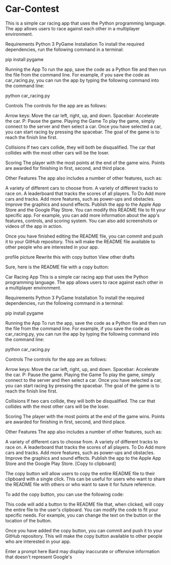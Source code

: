# Car-Contest 
This is a simple car racing app that uses the Python programming language. The app allows users to race against each other in a multiplayer environment.

Requirements
Python 3
PyGame
Installation
To install the required dependencies, run the following command in a terminal:

pip install pygame

Running the App
To run the app, save the code as a Python file and then run the file from the command line. For example, if you save the code as car_racing.py, you can run the app by typing the following command into the command line:

python car_racing.py

Controls
The controls for the app are as follows:

Arrow keys: Move the car left, right, up, and down.
Spacebar: Accelerate the car.
P: Pause the game.
Playing the Game
To play the game, simply connect to the server and then select a car. Once you have selected a car, you can start racing by pressing the spacebar. The goal of the game is to reach the finish line first.

Collisions
If two cars collide, they will both be disqualified. The car that collides with the most other cars will be the loser.

Scoring
The player with the most points at the end of the game wins. Points are awarded for finishing in first, second, and third place.

Other Features
The app also includes a number of other features, such as:

A variety of different cars to choose from.
A variety of different tracks to race on.
A leaderboard that tracks the scores of all players.
To Do
Add more cars and tracks.
Add more features, such as power-ups and obstacles.
Improve the graphics and sound effects.
Publish the app to the Apple App Store and the Google Play Store.
You can modify this README file to fit your specific app. For example, you can add more information about the app's features, controls, and scoring system. You can also add screenshots or videos of the app in action.

Once you have finished editing the README file, you can commit and push it to your GitHub repository. This will make the README file available to other people who are interested in your app.

profile picture
Rewrite this with copy button
View other drafts

















































Sure, here is the README file with a copy button:

Car Racing App
This is a simple car racing app that uses the Python programming language. The app allows users to race against each other in a multiplayer environment.

Requirements
Python 3
PyGame
Installation
To install the required dependencies, run the following command in a terminal:

pip install pygame

Running the App
To run the app, save the code as a Python file and then run the file from the command line. For example, if you save the code as car_racing.py, you can run the app by typing the following command into the command line:

python car_racing.py

Controls
The controls for the app are as follows:

Arrow keys: Move the car left, right, up, and down.
Spacebar: Accelerate the car.
P: Pause the game.
Playing the Game
To play the game, simply connect to the server and then select a car. Once you have selected a car, you can start racing by pressing the spacebar. The goal of the game is to reach the finish line first.

Collisions
If two cars collide, they will both be disqualified. The car that collides with the most other cars will be the loser.

Scoring
The player with the most points at the end of the game wins. Points are awarded for finishing in first, second, and third place.

Other Features
The app also includes a number of other features, such as:

A variety of different cars to choose from.
A variety of different tracks to race on.
A leaderboard that tracks the scores of all players.
To Do
Add more cars and tracks.
Add more features, such as power-ups and obstacles.
Improve the graphics and sound effects.
Publish the app to the Apple App Store and the Google Play Store.
[Copy to clipboard]

The copy button will allow users to copy the entire README file to their clipboard with a single click. This can be useful for users who want to share the README file with others or who want to save it for future reference.

To add the copy button, you can use the following code:

This code will add a button to the README file that, when clicked, will copy the entire file to the user's clipboard. You can modify the code to fit your specific needs. For example, you can change the text on the button or the location of the button.

Once you have added the copy button, you can commit and push it to your GitHub repository. This will make the copy button available to other people who are interested in your app.

Enter a prompt here
Bard may display inaccurate or offensive information that doesn't represent Google's 
